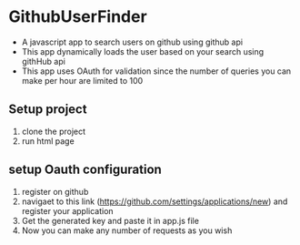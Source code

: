 # GithubUserFinder


* A javascript app to search users on github using github api
* This app dynamically loads the user based on your search using githHub api
* This app uses OAuth for validation since the number of queries you can make per hour are limited to 100


## Setup project
  1. clone the project
  2. run html page
## setup Oauth configuration
  1. register on github
  2. navigaet to this link (https://github.com/settings/applications/new) and register your application 
  3. Get the generated key and paste it in app.js file
  4. Now you can make any number of requests as you wish
